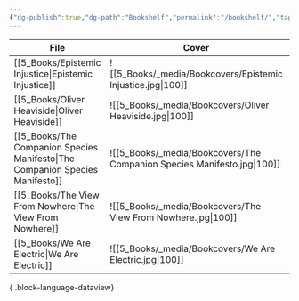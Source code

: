 ```yaml
---
{"dg-publish":true,"dg-path":"Bookshelf","permalink":"/bookshelf/","tags":["meta/dashboard"],"dgShowToc":true,"created":"2024-11-24T10:42:27.550+01:00","updated":"2024-12-15T16:27:36.625+01:00"}
---
```




| File                                                                            | Cover                                                                   | Author               | Category       | Status                     |
| ------------------------------------------------------------------------------- | ----------------------------------------------------------------------- | -------------------- | -------------- | -------------------------- |
| [[5_Books/Epistemic Injustice\|Epistemic Injustice]]                         | ![[5_Books/_media/Bookcovers/Epistemic Injustice.jpg\|100]]             | Miranda Fricker      | Philosophy     | <ul><li>Finished</li></ul> |
| [[5_Books/Oliver Heaviside\|Oliver Heaviside]]                               | ![[5_Books/_media/Bookcovers/Oliver Heaviside.jpg\|100]]                | Paul J. Nahin        | Biography      | <ul><li>Finished</li></ul> |
| [[5_Books/The Companion Species Manifesto\|The Companion Species Manifesto]] | ![[5_Books/_media/Bookcovers/The Companion Species Manifesto.jpg\|100]] | Donna Jeanne Haraway | \-             | <ul><li>Finished</li></ul> |
| [[5_Books/The View From Nowhere\|The View From Nowhere]]                     | ![[5_Books/_media/Bookcovers/The View From Nowhere.jpg\|100]]           | Thomas Nagel         | Philosophy     | <ul><li>Finished</li></ul> |
| [[5_Books/We Are Electric\|We Are Electric]]                                 | ![[5_Books/_media/Bookcovers/We Are Electric.jpg\|100]]                 | Sally Adee           | Social Science | <ul><li>To read</li></ul>  |

{ .block-language-dataview}